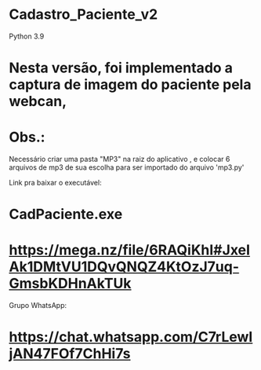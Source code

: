 # Cadastro_Paciente_v2
Python 3.9
# Nesta versão, foi implementado a captura de imagem do paciente pela webcan, 

# Obs.:
Necessário criar uma pasta  "MP3" na raiz do aplicativo , e colocar 6 arquivos de mp3 de sua escolha para ser importado do arquivo 'mp3.py'

Link pra baixar o executável:
# CadPaciente.exe
# https://mega.nz/file/6RAQiKhI#JxeIAk1DMtVU1DQvQNQZ4KtOzJ7uq-GmsbKDHnAkTUk

Grupo WhatsApp:
# https://chat.whatsapp.com/C7rLewIjAN47FOf7ChHi7s
